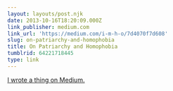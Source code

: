 ```yaml
---
layout: layouts/post.njk
date: 2013-10-16T18:20:09.000Z
link_publisher: medium.com
link_url: 'https://medium.com/i-m-h-o/7d4070f7d608'
slug: on-patriarchy-and-homophobia
title: On Patriarchy and Homophobia
tumblrid: 64221718445
type: link
---
```

<p><a href="https://medium.com/i-m-h-o/7d4070f7d608">I wrote a thing on Medium.</a></p>
